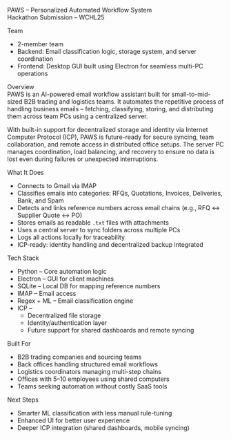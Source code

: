 PAWS – Personalized Automated Workflow System  
Hackathon Submission – WCHL25

Team  
- 2-member team  
- Backend: Email classification logic, storage system, and server coordination  
- Frontend: Desktop GUI built using Electron for seamless multi-PC operations  

Overview  
PAWS is an AI-powered email workflow assistant built for small-to-mid-sized B2B trading and logistics teams. It automates the repetitive process of handling business emails – fetching, classifying, storing, and distributing them across team PCs using a centralized server.  

With built-in support for decentralized storage and identity via Internet Computer Protocol (ICP), PAWS is future-ready for secure syncing, team collaboration, and remote access in distributed office setups. The server PC manages coordination, load balancing, and recovery to ensure no data is lost even during failures or unexpected interruptions.

What It Does  
- Connects to Gmail via IMAP  
- Classifies emails into categories: RFQs, Quotations, Invoices, Deliveries, Bank, and Spam  
- Detects and links reference numbers across email chains (e.g., RFQ ↔ Supplier Quote ↔ PO)  
- Stores emails as readable `.txt` files with attachments  
- Uses a central server to sync folders across multiple PCs  
- Logs all actions locally for traceability  
- ICP-ready: identity handling and decentralized backup integrated  

Tech Stack  
- Python – Core automation logic  
- Electron – GUI for client machines  
- SQLite – Local DB for mapping reference numbers  
- IMAP – Email access  
- Regex + ML – Email classification engine  
- ICP –  
  - Decentralized file storage  
  - Identity/authentication layer  
  - Future support for shared dashboards and remote syncing  

Built For  
- B2B trading companies and sourcing teams  
- Back offices handling structured email workflows  
- Logistics coordinators managing multi-step chains  
- Offices with 5–10 employees using shared computers  
- Teams seeking automation without costly SaaS tools  

Next Steps  
- Smarter ML classification with less manual rule-tuning  
- Enhanced UI for better user experience  
- Deeper ICP integration (shared dashboards, mobile syncing)
